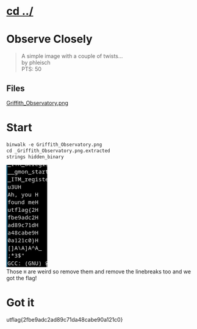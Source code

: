 # [cd ../](../../index.md)
# Observe Closely
> A simple image with a couple of twists...  
> by phleisch  
> PTS: 50

## Files
[Griffith_Observatory.png](Griffith_Observatory.png)

# Start
```
binwalk -e Griffith_Observatory.png
cd _Griffith_Observatory.png.extracted
strings hidden_binary
```
![hidden_binary](hidden_binary.png)  
 Those `H` are weird so remove them and remove the linebreaks too and we got the flag!

# Got it
utflag{2fbe9adc2ad89c71da48cabe90a121c0}

